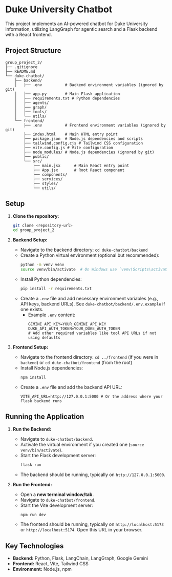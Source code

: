 # Duke University Chatbot

This project implements an AI-powered chatbot for Duke University information, utilizing LangGraph for agentic search and a Flask backend with a React frontend.

## Project Structure

```
group_project_2/
├── .gitignore
├── README.md
└── duke-chatbot/
    ├── backend/
    │   ├── .env          # Backend environment variables (ignored by git)
    │   ├── app.py        # Main Flask application
    │   ├── requirements.txt # Python dependencies
    │   ├── agents/
    │   ├── graph/
    │   ├── tools/
    │   └── utils/
    └── frontend/
        ├── .env          # Frontend environment variables (ignored by git)
        ├── index.html    # Main HTML entry point
        ├── package.json  # Node.js dependencies and scripts
        ├── tailwind.config.cjs # Tailwind CSS configuration
        ├── vite.config.js # Vite configuration
        ├── node_modules/ # Node.js dependencies (ignored by git)
        ├── public/
        └── src/
            ├── main.jsx      # Main React entry point
            ├── App.jsx       # Root React component
            ├── components/
            ├── services/
            ├── styles/
            └── utils/
```

## Setup

1.  **Clone the repository:**
    ```bash
    git clone <repository-url>
    cd group_project_2
    ```

2.  **Backend Setup:**
    *   Navigate to the backend directory: `cd duke-chatbot/backend`
    *   Create a Python virtual environment (optional but recommended):
        ```bash
        python -m venv venv
        source venv/bin/activate  # On Windows use `venv\Scripts\activate`
        ```
    *   Install Python dependencies:
        ```bash
        pip install -r requirements.txt
        ```
    *   Create a `.env` file and add necessary environment variables (e.g., API keys, backend URLs). See `duke-chatbot/backend/.env.example` if one exists.
        *   Example `.env` content:
            ```
            GEMINI_API_KEY=YOUR_GEMINI_API_KEY
            DUKE_API_AUTH_TOKEN=YOUR_DUKE_AUTH_TOKEN
            # Add other required variables like tool API URLs if not using defaults
            ```

3.  **Frontend Setup:**
    *   Navigate to the frontend directory: `cd ../frontend` (if you were in `backend`) or `cd duke-chatbot/frontend` (from the root)
    *   Install Node.js dependencies:
        ```bash
        npm install
        ```
    *   Create a `.env` file and add the backend API URL:
        ```
        VITE_API_URL=http://127.0.0.1:5000 # Or the address where your Flask backend runs
        ```

## Running the Application

1.  **Run the Backend:**
    *   Navigate to `duke-chatbot/backend`.
    *   Activate the virtual environment if you created one (`source venv/bin/activate`).
    *   Start the Flask development server:
        ```bash
        flask run
        ```
    *   The backend should be running, typically on `http://127.0.0.1:5000`.

2.  **Run the Frontend:**
    *   Open a **new terminal window/tab**.
    *   Navigate to `duke-chatbot/frontend`.
    *   Start the Vite development server:
        ```bash
        npm run dev
        ```
    *   The frontend should be running, typically on `http://localhost:5173` or `http://localhost:5174`. Open this URL in your browser.

## Key Technologies

*   **Backend:** Python, Flask, LangChain, LangGraph, Google Gemini
*   **Frontend:** React, Vite, Tailwind CSS
*   **Environment:** Node.js, npm 